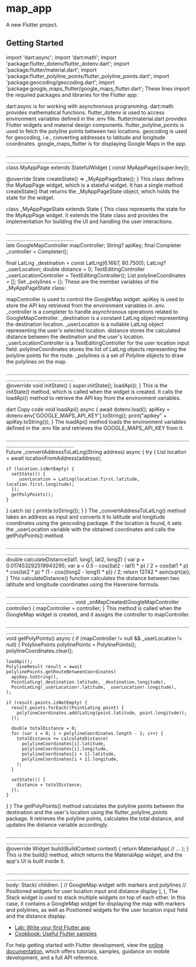 # map_app

A new Flutter project.

## Getting Started
import 'dart:async';
import 'dart:math';
import 'package:flutter_dotenv/flutter_dotenv.dart';
import 'package:flutter/material.dart';
import 'package:flutter_polyline_points/flutter_polyline_points.dart';
import 'package:geocoding/geocoding.dart';
import 'package:google_maps_flutter/google_maps_flutter.dart';
These lines import the required packages and libraries for the Flutter app:

dart:async is for working with asynchronous programming.
dart:math provides mathematical functions.
flutter_dotenv is used to access environment variables defined in the .env file.
flutter/material.dart provides Flutter widgets and material design components.
flutter_polyline_points is used to fetch the polyline points between two locations.
geocoding is used for geocoding, i.e., converting addresses to latitude and longitude coordinates.
google_maps_flutter is for displaying Google Maps in the app.


..........................................................................................................................................................................<br>
class MyAppPage extends StatefulWidget {
  const MyAppPage({super.key});

  @override
  State<MyAppPage> createState() => _MyAppPageState();
}
This class defines the MyAppPage widget, which is a stateful widget. It has a single method createState() that returns the _MyAppPageState object, which holds the state for the widget.


class _MyAppPageState extends State<MyAppPage> {
This class represents the state for the MyAppPage widget. It extends the State class and provides the implementation for building the UI and handling the user interactions.

..........................................................................................................................................................................<br>
late GoogleMapController mapController;
String? apiKey;
final Completer<GoogleMapController> _controller = Completer();

final LatLng _destination = const LatLng(6.1667, 80.7500);
LatLng? _userLocation;
double distance = 0;
TextEditingController _userLocationController = TextEditingController();
List<LatLng> polylineCoordinates = [];
Set<Polyline> _polylines = {};
These are the member variables of the _MyAppPageState class:

mapController is used to control the GoogleMap widget.
apiKey is used to store the API key retrieved from the environment variables in .env.
_controller is a completer to handle asynchronous operations related to GoogleMapController.
_destination is a constant LatLng object representing the destination location.
_userLocation is a nullable LatLng object representing the user's selected location.
distance stores the calculated distance between the destination and the user's location.
_userLocationController is a TextEditingController for the user location input field.
polylineCoordinates stores the list of LatLng objects representing the polyline points for the route.
_polylines is a set of Polyline objects to draw the polylines on the map.


..........................................................................................................................................................................<br>
@override
void initState() {
  super.initState();
  loadApi();
}
This is the initState() method, which is called when the widget is created. It calls the loadApi() method to retrieve the API key from the environment variables.

dart
Copy code
void loadApi() async {
  await dotenv.load();
  apiKey = dotenv.env['GOOGLE_MAPS_API_KEY'].toString();
  print("apikey" + apiKey.toString());
}
The loadApi() method loads the environment variables defined in the .env file and retrieves the GOOGLE_MAPS_API_KEY from it.

..........................................................................................................................................................................<br>
Future<void> _convertAddressToLatLng(String address) async {
  try {
    List<Location> location = await locationFromAddress(address);

    if (location.isNotEmpty) {
      setState(() {
        _userLocation = LatLng(location.first.latitude, location.first.longitude);
      });
      getPolyPoints();
    }
  } catch (e) {
    print(e.toString());
  }
}
The _convertAddressToLatLng() method takes an address as input and converts it to latitude and longitude coordinates using the geocoding package. If the location is found, it sets the _userLocation variable with the obtained coordinates and calls the getPolyPoints() method.

..........................................................................................................................................................................<br>
double calculateDistance(lat1, long1, lat2, long2) {
  var p = 0.017453292519943295;
  var a = 0.5 - cos((lat2 - lat1) * p) / 2 +
      cos(lat1 * p) * cos(lat2 * p) * (1 - cos((long2 - long1) * p)) / 2;
  return 12742 * asin(sqrt(a));
}
This calculateDistance() function calculates the distance between two latitude and longitude coordinates using the Haversine formula.

..........................................................................................................................................................................
void _onMapCreated(GoogleMapController controller) {
  mapController = controller;
}
This method is called when the GoogleMap widget is created, and it assigns the controller to mapController.

..........................................................................................................................................................................<br>
void getPolyPoints() async {
  if (mapController != null && _userLocation != null) {
    PolylinePoints polylinePoints = PolylinePoints();
    polylineCoordinates.clear();

    loadApi();
    PolylineResult result = await polylinePoints.getRouteBetweenCoordinates(
      apiKey.toString(),
      PointLatLng(_destination.latitude, _destination.longitude),
      PointLatLng(_userLocation!.latitude, _userLocation!.longitude),
    );

    if (result.points.isNotEmpty) {
      result.points.forEach((PointLatLng point) {
        polylineCoordinates.add(LatLng(point.latitude, point.longitude));
      });

      double totalDistance = 0;
      for (var i = 0; i < polylineCoordinates.length - 1; i++) {
        totalDistance += calculateDistance(
          polylineCoordinates[i].latitude,
          polylineCoordinates[i].longitude,
          polylineCoordinates[i + 1].latitude,
          polylineCoordinates[i + 1].longitude,
        );
      }

      setState(() {
        distance = totalDistance;
      });
    }
  }
}
The getPolyPoints() method calculates the polyline points between the destination and the user's location using the flutter_polyline_points package. It retrieves the polyline points, calculates the total distance, and updates the distance variable accordingly.

..........................................................................................................................................................................<br>
@override
Widget build(BuildContext context) {
  return MaterialApp(
    // ...
  );
}
This is the build() method, which returns the MaterialApp widget, and the app's UI is built inside it.

..........................................................................................................................................................................<br>
body: Stack(
  children: [
    // GoogleMap widget with markers and polylines
    // Positioned widgets for user location input and distance display
  ],
),
The Stack widget is used to stack multiple widgets on top of each other. In this case, it contains a GoogleMap widget for displaying the map with markers and polylines, as well as Positioned widgets for the user location input field and the distance display.

- [Lab: Write your first Flutter app](https://docs.flutter.dev/get-started/codelab)
- [Cookbook: Useful Flutter samples](https://docs.flutter.dev/cookbook)

For help getting started with Flutter development, view the
[online documentation](https://docs.flutter.dev/), which offers tutorials,
samples, guidance on mobile development, and a full API reference.
